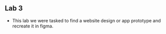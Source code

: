 ## Lab 3

* This lab we were tasked to find a website design or app prototype and recreate it in figma.